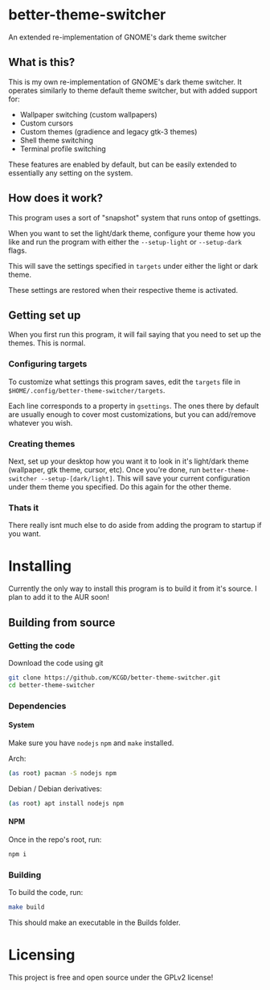 # better-theme-switcher

An extended re-implementation of GNOME's dark theme switcher

## What is this?
This is my own re-implementation of GNOME's dark theme switcher. It operates similarly to theme
default theme switcher, but with added support for:

* Wallpaper switching (custom wallpapers)
* Custom cursors
* Custom themes (gradience and legacy gtk-3 themes)
* Shell theme switching
* Terminal profile switching

These features are enabled by default, but can be easily extended to essentially any setting on the system.

## How does it work?
This program uses a sort of "snapshot" system that runs ontop of gsettings.


When you want to set the light/dark theme, configure your theme how you like
and run the program with either the `--setup-light` or `--setup-dark` flags. 

This will
save the settings specified in `targets` under either the light or dark theme.

These settings are restored when their respective theme is activated.

## Getting set up
When you first run this program, it will fail saying that you need to set up the themes.
This is normal.

### Configuring targets
To customize what settings this program saves, edit the `targets` file in `$HOME/.config/better-theme-switcher/targets`.


Each line corresponds to a property in `gsettings`. The ones there by default are usually enough to
cover most customizations, but you can add/remove whatever you wish.

### Creating themes
Next, set up your desktop how you want it to look in it's light/dark theme (wallpaper, gtk theme, cursor, etc).
Once you're done, run `better-theme-switcher --setup-[dark/light]`. This will save your
current configuration under them theme you specified. Do this again for the other theme.

### Thats it
There really isnt much else to do aside from adding the program to startup if you want.

# Installing
Currently the only way to install this program is to build it from it's source. I plan to add it to
the AUR soon!

## Building from source
### Getting the code
Download the code using git 
```bash
git clone https://github.com/KCGD/better-theme-switcher.git
cd better-theme-switcher
```

### Dependencies
#### System
Make sure you have `nodejs` `npm` and `make` installed.

Arch:
```bash
(as root) pacman -S nodejs npm
```
Debian / Debian derivatives:
```bash
(as root) apt install nodejs npm
```
#### NPM
Once in the repo's root, run:
```bash
npm i
```
### Building
To build the code, run:
```bash
make build
```
This should make an executable in the Builds folder.

# Licensing
This project is free and open source under the GPLv2 license!
